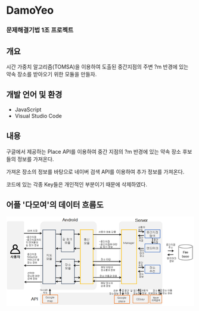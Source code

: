 # DamoYeo

### 문제해결기법 1조 프로젝트

## 개요
시간 가중치 알고리즘(TOMSA)을 이용하여 도출된 중간지점의 주변 ?m 반경에 있는 약속 장소를 받아오기 위한 모듈을 만들자.

## 개발 언어 및 환경
* JavaScript
* Visual Studio Code

## 내용

구글에서 제공하는 Place API를 이용하여 중간 지점의 ?m 반경에 있는 약속 장소 후보들의 정보를 가져온다.

가져온 장소의 정보를 바탕으로 네이버 검색 API를 이용하여 추가 정보를 가져온다.

코드에 있는 각종 Key들은 개인적인 부분이기 때문에 삭제하였다.


## 어플 '다모여'의 데이터 흐름도

![Flow](./Image/Flow.PNG)
